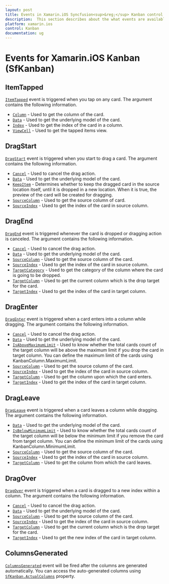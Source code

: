 ```yaml
---
layout: post
title: Events in Xamarin.iOS Syncfusion<sup>&reg;</sup> Kanban control
description:  This section describes about the what events are available in Xamarin.iOS Kanban (SfKanban) control.
platform: xamarin.ios
control: Kanban
documentation: ug
---
```


# Events for Xamarin.iOS Kanban (SfKanban)

## ItemTapped

[`ItemTapped`](https://help.syncfusion.com/cr/xamarin-ios/Syncfusion.SfKanban.iOS.SfKanban.html) event is triggered when you tap on any card. The argument contains the following information.

* [`Column`](https://help.syncfusion.com/cr/xamarin-ios/Syncfusion.SfKanban.iOS.KanbanTappedEventArgs.html#Syncfusion_SfKanban_iOS_KanbanTappedEventArgs_Column)          - Used to get the column of the card.
* [`Data`](https://help.syncfusion.com/cr/xamarin-ios/Syncfusion.SfKanban.iOS.KanbanTappedEventArgs.html#Syncfusion_SfKanban_iOS_KanbanTappedEventArgs_Data) 			- Used to get the underlying model of the card.
* [`Index`](https://help.syncfusion.com/cr/xamarin-ios/Syncfusion.SfKanban.iOS.KanbanTappedEventArgs.html#Syncfusion_SfKanban_iOS_KanbanTappedEventArgs_Index) 			- Used to get the index of the card in a column.
* [`ViewCell`](https://help.syncfusion.com/cr/xamarin-ios/Syncfusion.SfKanban.iOS.KanbanTappedEventArgs.html#Syncfusion_SfKanban_iOS_KanbanTappedEventArgs_ViewCell)        - Used to get the tapped items view.

## DragStart

[`DragStart`](https://help.syncfusion.com/cr/xamarin-ios/Syncfusion.SfKanban.iOS.SfKanban.html) event is triggered when you start to drag a card. The argument contains the following information.

* [`Cancel`](https://help.syncfusion.com/cr/xamarin-ios/Syncfusion.SfKanban.iOS.KanbanDragStartEventArgs.html#Syncfusion_SfKanban_iOS_KanbanDragStartEventArgs_Cancel)			- Used to cancel the drag action.
* [`Data`](https://help.syncfusion.com/cr/xamarin-ios/Syncfusion.SfKanban.iOS.KanbanDragEventArgs.html#Syncfusion_SfKanban_iOS_KanbanDragEventArgs_Data)			- Used to get the underlying model of the card.
* [`KeepItem`](https://help.syncfusion.com/cr/xamarin-ios/Syncfusion.SfKanban.iOS.KanbanDragStartEventArgs.html#Syncfusion_SfKanban_iOS_KanbanDragStartEventArgs_KeepItem)		- Determines whether to keep the dragged card in the source location itself, until it is dropped in a new location. When it is true, the preview of the card will be created for dragging.
* [`SourceColumn`](https://help.syncfusion.com/cr/xamarin-ios/Syncfusion.SfKanban.iOS.KanbanDragEventArgs.html#Syncfusion_SfKanban_iOS_KanbanDragEventArgs_SourceColumn) 	- Used to get the source column of card.
* [`SourceIndex`](https://help.syncfusion.com/cr/xamarin-ios/Syncfusion.SfKanban.iOS.KanbanDragEventArgs.html#Syncfusion_SfKanban_iOS_KanbanDragEventArgs_SourceIndex)		- Used to get the index of the card in source column.   

## DragEnd  

[`DragEnd`](https://help.syncfusion.com/cr/xamarin-ios/Syncfusion.SfKanban.iOS.SfKanban.html) event is triggered whenever the card is dropped or dragging action is canceled. The argument contains the following information.

* [`Cancel`](https://help.syncfusion.com/cr/xamarin-ios/Syncfusion.SfKanban.iOS.KanbanDragEndEventArgs.html#Syncfusion_SfKanban_iOS_KanbanDragEndEventArgs_Cancel)			- Used to cancel the drag action.
* [`Data`](https://help.syncfusion.com/cr/xamarin-ios/Syncfusion.SfKanban.iOS.KanbanDragEventArgs.html#Syncfusion_SfKanban_iOS_KanbanDragEventArgs_Data)			- Used to get the underlying model of the card.
* [`SourceColumn`](https://help.syncfusion.com/cr/xamarin-ios/Syncfusion.SfKanban.iOS.KanbanDragEventArgs.html#Syncfusion_SfKanban_iOS_KanbanDragEventArgs_SourceColumn) 	- Used to get the source column of the card.
* [`SourceIndex`](https://help.syncfusion.com/cr/xamarin-ios/Syncfusion.SfKanban.iOS.KanbanDragEventArgs.html#Syncfusion_SfKanban_iOS_KanbanDragEventArgs_SourceIndex)		- Used to get the index of the card in source column.
* [`TargetCategory`](https://help.syncfusion.com/cr/xamarin-ios/Syncfusion.SfKanban.iOS.KanbanDragEndEventArgs.html#Syncfusion_SfKanban_iOS_KanbanDragEndEventArgs_TargetCategory) 	- Used to get the category of the column where the card is going to be dropped.
* [`TargetColumn`](https://help.syncfusion.com/cr/xamarin-ios/Syncfusion.SfKanban.iOS.KanbanDragEndEventArgs.html#Syncfusion_SfKanban_iOS_KanbanDragEndEventArgs_TargetColumn)	- Used to get the current column which is the drop target for the card.
* [`TargetIndex`](https://help.syncfusion.com/cr/xamarin-ios/Syncfusion.SfKanban.iOS.KanbanDragEndEventArgs.html#Syncfusion_SfKanban_iOS_KanbanDragEndEventArgs_TargetIndex)		- Used to get the index of the card in target column.

## DragEnter 

[`DragEnter`](https://help.syncfusion.com/cr/xamarin-ios/Syncfusion.SfKanban.iOS.SfKanban.html) event is triggered when a card enters into a column while dragging. The argument contains the following information.

* [`Cancel`](https://help.syncfusion.com/cr/xamarin-ios/Syncfusion.SfKanban.iOS.KanbanDragEnterEventArgs.html#Syncfusion_SfKanban_iOS_KanbanDragEnterEventArgs_Cancel)				- Used to cancel the drag action.
* [`Data`](https://help.syncfusion.com/cr/xamarin-ios/Syncfusion.SfKanban.iOS.KanbanDragEventArgs.html#Syncfusion_SfKanban_iOS_KanbanDragEventArgs_Data)				- Used to get the underlying model of the card.
* [`IsAboveMaximumLimit`](https://help.syncfusion.com/cr/xamarin-ios/Syncfusion.SfKanban.iOS.KanbanDragEnterEventArgs.html#Syncfusion_SfKanban_iOS_KanbanDragEnterEventArgs_IsAboveMaximumLimit)	- Used to know whether the total cards count of the target column will be above the maximum limit if you drop the card in target column. You can define the maximum limit of the cards using KanbanColumn.MaximumLimit. 
* [`SourceColumn`](https://help.syncfusion.com/cr/xamarin-ios/Syncfusion.SfKanban.iOS.KanbanDragEventArgs.html#Syncfusion_SfKanban_iOS_KanbanDragEventArgs_SourceColumn) 		- Used to get the source column of the card.
* [`SourceIndex`](https://help.syncfusion.com/cr/xamarin-ios/Syncfusion.SfKanban.iOS.KanbanDragEventArgs.html#Syncfusion_SfKanban_iOS_KanbanDragEventArgs_SourceIndex)			- Used to get the index of the card in source column.
* [`TargetColumn`](https://help.syncfusion.com/cr/xamarin-ios/Syncfusion.SfKanban.iOS.KanbanDragEnterEventArgs.html#Syncfusion_SfKanban_iOS_KanbanDragEnterEventArgs_TargetColumn)		- Used to get the column upon which the card enters.
* [`TargetIndex`](https://help.syncfusion.com/cr/xamarin-ios/Syncfusion.SfKanban.iOS.KanbanDragEnterEventArgs.html#Syncfusion_SfKanban_iOS_KanbanDragEnterEventArgs_TargetIndex)			- Used to get the index of the card in target column.

## DragLeave 

[`DragLeave`](https://help.syncfusion.com/cr/xamarin-ios/Syncfusion.SfKanban.iOS.SfKanban.html) event is triggered when a card leaves a column while dragging. The argument contains the following information.

* [`Data`](https://help.syncfusion.com/cr/xamarin-ios/Syncfusion.SfKanban.iOS.KanbanDragEventArgs.html#Syncfusion_SfKanban_iOS_KanbanDragEventArgs_Data)                - Used to get the underlying model of the card.
* [`IsBelowMinimumLimit`](https://help.syncfusion.com/cr/xamarin-ios/Syncfusion.SfKanban.iOS.KanbanDragLeaveEventArgs.html#Syncfusion_SfKanban_iOS_KanbanDragLeaveEventArgs_IsBelowMinimumLimit) - Used to know whether the total cards count of the target column will be below the minimum limit if you remove the card from target column. You can define the minimum limit of the cards using KanbanColumn.MinimumLimit.
* [`SourceColumn`](https://help.syncfusion.com/cr/xamarin-ios/Syncfusion.SfKanban.iOS.KanbanDragEventArgs.html#Syncfusion_SfKanban_iOS_KanbanDragEventArgs_SourceColumn)        - Used to get the source column of the card.
* [`SourceIndex`](https://help.syncfusion.com/cr/xamarin-ios/Syncfusion.SfKanban.iOS.KanbanDragEventArgs.html#Syncfusion_SfKanban_iOS_KanbanDragEventArgs_SourceIndex)         - Used to get the index of the card in source column.
* [`TargetColumn`](https://help.syncfusion.com/cr/xamarin-ios/Syncfusion.SfKanban.iOS.KanbanDragLeaveEventArgs.html#Syncfusion_SfKanban_iOS_KanbanDragLeaveEventArgs_TargetColumn)		- Used to get the column from which the card leaves.

## DragOver

[`DragOver`](https://help.syncfusion.com/cr/xamarin-ios/Syncfusion.SfKanban.iOS.SfKanban.html) event is triggered when a card is dragged to a new index within a column. The argument contains the following information.

* [`Cancel`](https://help.syncfusion.com/cr/xamarin-ios/Syncfusion.SfKanban.iOS.KanbanDragOverEventArgs.html#Syncfusion_SfKanban_iOS_KanbanDragOverEventArgs_Cancel)			- Used to cancel the drag action.
* [`Data`](https://help.syncfusion.com/cr/xamarin-ios/Syncfusion.SfKanban.iOS.KanbanDragEventArgs.html#Syncfusion_SfKanban_iOS_KanbanDragEventArgs_Data)			- Used to get the underlying model of the card.
* [`SourceColumn`](https://help.syncfusion.com/cr/xamarin-ios/Syncfusion.SfKanban.iOS.KanbanDragEventArgs.html#Syncfusion_SfKanban_iOS_KanbanDragEventArgs_SourceColumn) 	- Used to get the source column of the card.
* [`SourceIndex`](https://help.syncfusion.com/cr/xamarin-ios/Syncfusion.SfKanban.iOS.KanbanDragEventArgs.html#Syncfusion_SfKanban_iOS_KanbanDragEventArgs_SourceIndex)		- Used to get the index of the card in source column.
* [`TargetColumn`](https://help.syncfusion.com/cr/xamarin-ios/Syncfusion.SfKanban.iOS.KanbanDragOverEventArgs.html#Syncfusion_SfKanban_iOS_KanbanDragOverEventArgs_TargetColumn)	- Used to get the current column which is the drop target for the card.
* [`TargetIndex`](https://help.syncfusion.com/cr/xamarin-ios/Syncfusion.SfKanban.iOS.KanbanDragOverEventArgs.html#Syncfusion_SfKanban_iOS_KanbanDragOverEventArgs_TargetIndex)		- Used to get the new index of the card in target column.

## ColumnsGenerated 

[`ColumnsGenerated`](https://help.syncfusion.com/cr/xamarin-ios/Syncfusion.SfKanban.iOS.SfKanban.html) event will be fired after the columns are generated automatically. You can access the auto-generated columns using [`SfKanban.ActualColumns`](https://help.syncfusion.com/cr/xamarin-ios/Syncfusion.SfKanban.iOS.SfKanban.html#Syncfusion_SfKanban_iOS_SfKanban_ActualColumns) property.
